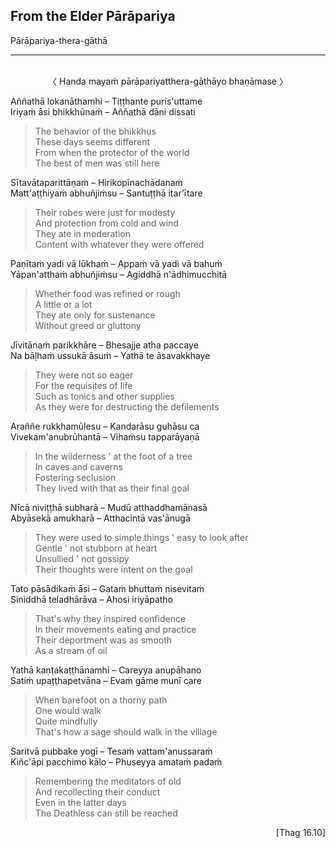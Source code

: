 ## From the Elder Pārāpariya<a id="parapariya"></a>
Pārāpariya-thera-gāthā

---
<br>

<center>
〈 Handa mayaṁ pārāpariyatthera-gāthāyo bhaṇāmase 〉
</center>

Aññathā lokanāthamhi – Tiṭṭhante puris'uttame\
Iriyaṁ āsi bhikkhūnaṁ – Aññathā dāni dissati

<div class="english">

> The behavior of the bhikkhus\
> These days seems different\
> From when the protector of the world\
> The best of men was still here

</div>

Sītavātaparittāṇaṁ – Hirikopīnachādanaṁ\
Matt'aṭṭhiyaṁ abhuñjiṁsu – Santuṭṭhā itar'ītare

<div class="english">

> Their robes were just for modesty\
> And protection from cold and wind\
> They ate in moderation\
> Content with whatever they were offered

</div>

Paṇītaṁ yadi vā lūkhaṁ – Appaṁ vā yadi vā bahuṁ\
Yāpan'atthaṁ abhuñjiṁsu – Agiddhā n'ādhimucchitā

<div class="english">

> Whether food was refined or rough\
> A little or a lot\
> They ate only for sustenance\
> Without greed or gluttony

</div>

Jīvitānaṁ parikkhāre – Bhesajje atha paccaye\
Na bāḷhaṁ ussukā āsuṁ – Yathā te āsavakkhaye

<div class="english">

> They were not so eager\
> For the requisites of life\
> Such as tonics and other supplies\
> As they were for destructing the defilements

</div>

Araññe rukkhamūlesu – Kandarāsu guhāsu ca\
Vivekam'anubrūhantā – Vihaṁsu tapparāyaṇā

<div class="english">

> In the wilderness <span class="breathmark">'</span> at the foot of a tree\
> In caves and caverns\
> Fostering seclusion\
> They lived with that as their final goal

</div>

Nīcā niviṭṭhā subharā – Mudū atthaddhamānasā\
Abyāsekā amukharā – Atthacintā vas'ānugā

<div class="english">

> They were used to simple things <span class="breathmark">'</span> easy to look after\
> Gentle <span class="breathmark">'</span> not stubborn at heart\
> Unsullied <span class="breathmark">'</span> not gossipy\
> Their thoughts were intent on the goal

</div>

Tato pāsādikaṁ āsi – Gataṁ bhuttaṁ nisevitaṁ\
Siniddhā teladhārāva – Ahosi iriyāpatho

<div class="english">

> That's why they inspired confidence\
> In their movements eating and practice\
> Their deportment was as smooth\
> As a stream of oil

</div>

Yathā kaṇṭakaṭṭhānamhi – Careyya anupāhano\
Satiṁ upaṭṭhapetvāna – Evaṁ gāme munī care

<div class="english">

> When barefoot on a thorny path\
> One would walk\
> Quite mindfully\
> That's how a sage should walk in the village

</div>

Saritvā pubbake yogī – Tesaṁ vattam'anussaraṁ\
Kiñc'āpi pacchimo kālo – Phuseyya amataṁ padaṁ

<div class="english">

> Remembering the meditators of old\
> And recollecting their conduct\
> Even in the latter days\
> The Deathless can still be reached

</div>

<p style="text-align:right;">[Thag 16.10]</p>
